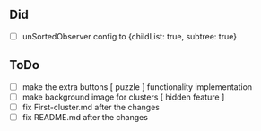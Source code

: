 ## Did

-   [ ] unSortedObserver config to {childList: true, subtree: true}

## ToDo

-   [ ] make the extra buttons [ puzzle ] functionality implementation
-   [ ] make background image for clusters [ hidden feature ]
-   [ ] fix First-cluster.md after the changes
-   [ ] fix README.md after the changes
